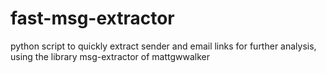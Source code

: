 # fast-msg-extractor
python script to quickly extract sender and email links for further analysis, using the library msg-extractor of mattgwwalker
